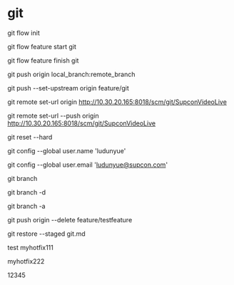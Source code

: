 # git

git flow init

git flow feature start git

git flow feature finish git

git push origin local_branch:remote_branch

git push --set-upstream origin feature/git

git remote set-url origin http://10.30.20.165:8018/scm/git/SupconVideoLive

git remote set-url --push origin http://10.30.20.165:8018/scm/git/SupconVideoLive

git reset --hard

git config --global user.name 'ludunyue'

git config --global user.email 'ludunyue@supcon.com'

git branch

git branch -d

git branch -a

git push origin --delete feature/testfeature

git restore --staged git.md

test
myhotfix111

myhotfix222


12345
